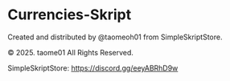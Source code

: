 # Currencies-Skript
Created and distributed by @taomeoh01 from SimpleSkriptStore.

© 2025. taome01 All Rights Reserved.

SimpleSkriptStore: https://discord.gg/eeyABRhD9w
